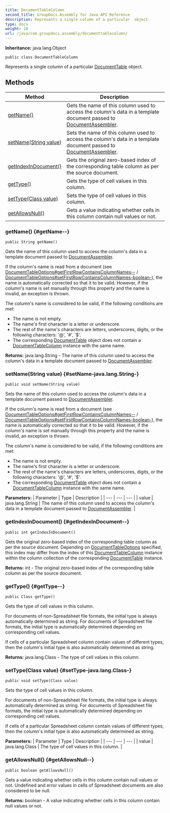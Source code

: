 ```yaml
---
title: DocumentTableColumn
second_title: GroupDocs.Assembly for Java API Reference
description: Represents a single column of a particular  object.
type: docs
weight: 18
url: /java/com.groupdocs.assembly/documenttablecolumn/
---
```

**Inheritance:**
java.lang.Object
```
public class DocumentTableColumn
```

Represents a single column of a particular [DocumentTable](../../com.groupdocs.assembly/documenttable) object.
## Methods

| Method | Description |
| --- | --- |
| [getName()](#getName--) | Gets the name of this column used to access the column's data in a template document passed to [DocumentAssembler](../../com.groupdocs.assembly/documentassembler). |
| [setName(String value)](#setName-java.lang.String-) | Sets the name of this column used to access the column's data in a template document passed to [DocumentAssembler](../../com.groupdocs.assembly/documentassembler). |
| [getIndexInDocument()](#getIndexInDocument--) | Gets the original zero-based index of the corresponding table column as per the source document. |
| [getType()](#getType--) | Gets the type of cell values in this column. |
| [setType(Class value)](#setType-java.lang.Class-) | Sets the type of cell values in this column. |
| [getAllowsNull()](#getAllowsNull--) | Gets a value indicating whether cells in this column contain null values or not. |
### getName() {#getName--}
```
public String getName()
```


Gets the name of this column used to access the column's data in a template document passed to [DocumentAssembler](../../com.groupdocs.assembly/documentassembler).

If the column's name is read from a document (see [DocumentTableOptions\#getFirstRowContainsColumnNames--](../../com.groupdocs.assembly/documenttableoptions\#getFirstRowContainsColumnNames--) / [DocumentTableOptions\#setFirstRowContainsColumnNames-boolean-](../../com.groupdocs.assembly/documenttableoptions\#setFirstRowContainsColumnNames-boolean-)), the name is automatically corrected so that it to be valid. However, if the column's name is set manually through this property and the name is invalid, an exception is thrown.

The column's name is considered to be valid, if the following conditions are met:

 *  The name is not empty.
 *  The name's first character is a letter or underscore.
 *  The rest of the name's characters are letters, underscores, digits, or the following characters: '@', '\#', '$'.
 *  The corresponding [DocumentTable](../../com.groupdocs.assembly/documenttable) object does not contain a [DocumentTableColumn](../../com.groupdocs.assembly/documenttablecolumn) instance with the same name.

**Returns:**
java.lang.String - The name of this column used to access the column's data in a template document passed to [DocumentAssembler](../../com.groupdocs.assembly/documentassembler).
### setName(String value) {#setName-java.lang.String-}
```
public void setName(String value)
```


Sets the name of this column used to access the column's data in a template document passed to [DocumentAssembler](../../com.groupdocs.assembly/documentassembler).

If the column's name is read from a document (see [DocumentTableOptions\#getFirstRowContainsColumnNames--](../../com.groupdocs.assembly/documenttableoptions\#getFirstRowContainsColumnNames--) / [DocumentTableOptions\#setFirstRowContainsColumnNames-boolean-](../../com.groupdocs.assembly/documenttableoptions\#setFirstRowContainsColumnNames-boolean-)), the name is automatically corrected so that it to be valid. However, if the column's name is set manually through this property and the name is invalid, an exception is thrown.

The column's name is considered to be valid, if the following conditions are met:

 *  The name is not empty.
 *  The name's first character is a letter or underscore.
 *  The rest of the name's characters are letters, underscores, digits, or the following characters: '@', '\#', '$'.
 *  The corresponding [DocumentTable](../../com.groupdocs.assembly/documenttable) object does not contain a [DocumentTableColumn](../../com.groupdocs.assembly/documenttablecolumn) instance with the same name.

**Parameters:**
| Parameter | Type | Description |
| --- | --- | --- |
| value | java.lang.String | The name of this column used to access the column's data in a template document passed to [DocumentAssembler](../../com.groupdocs.assembly/documentassembler). |

### getIndexInDocument() {#getIndexInDocument--}
```
public int getIndexInDocument()
```


Gets the original zero-based index of the corresponding table column as per the source document. Depending on [DocumentTableOptions](../../com.groupdocs.assembly/documenttableoptions) specified, this index may differ from the index of this [DocumentTableColumn](../../com.groupdocs.assembly/documenttablecolumn) instance within the column collection of the corresponding [DocumentTable](../../com.groupdocs.assembly/documenttable) instance.

**Returns:**
int - The original zero-based index of the corresponding table column as per the source document.
### getType() {#getType--}
```
public Class getType()
```


Gets the type of cell values in this column.

For documents of non-Spreadsheet file formats, the initial type is always automatically determined as string. For documents of Spreadsheet file formats, the initial type is automatically determined depending on corresponding cell values.

If cells of a particular Spreadsheet column contain values of different types, then the column's initial type is also automatically determined as string.

**Returns:**
java.lang.Class - The type of cell values in this column.
### setType(Class value) {#setType-java.lang.Class-}
```
public void setType(Class value)
```


Sets the type of cell values in this column.

For documents of non-Spreadsheet file formats, the initial type is always automatically determined as string. For documents of Spreadsheet file formats, the initial type is automatically determined depending on corresponding cell values.

If cells of a particular Spreadsheet column contain values of different types, then the column's initial type is also automatically determined as string.

**Parameters:**
| Parameter | Type | Description |
| --- | --- | --- |
| value | java.lang.Class | The type of cell values in this column. |

### getAllowsNull() {#getAllowsNull--}
```
public boolean getAllowsNull()
```


Gets a value indicating whether cells in this column contain null values or not. Undefined and error values in cells of Spreadsheet documents are also considered to be null.

**Returns:**
boolean - A value indicating whether cells in this column contain null values or not.
